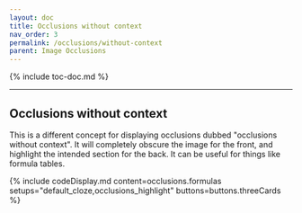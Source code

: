```yaml
---
layout: doc
title: Occlusions without context
nav_order: 3
permalink: /occlusions/without-context
parent: Image Occlusions
---
```


{% include toc-doc.md %}

---
## Occlusions without context

This is a different concept for displaying occlusions dubbed "occlusions without context".
It will completely obscure the image for the front, and highlight the intended section for the back.
It can be useful for things like formula tables.

{% include codeDisplay.md content=occlusions.formulas setups="default_cloze,occlusions_highlight" buttons=buttons.threeCards %}
